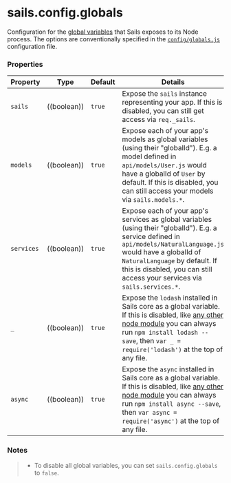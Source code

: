 # sails.config.globals


Configuration for the [global variables](./#!documentation/reference/Globals) that Sails exposes to its Node process.  The options are conventionally specified in the [`config/globals.js`]() configuration file.



### Properties

| Property    | Type       | Default   | Details |
|-------------|:----------:|-----------|---------|
| `sails` | ((boolean)) | `true` | Expose the `sails` instance representing your app.  If this is disabled, you can still get access via `req._sails`.
| `models` | ((boolean)) | `true` | Expose each of your app's models as global variables (using their "globalId").  E.g. a model defined in `api/models/User.js` would have a globalId of `User` by default.   If this is disabled, you can still access your models via `sails.models.*`.
| `services` | ((boolean)) | `true` | Expose each of your app's services as global variables (using their "globalId").  E.g. a service defined in `api/models/NaturalLanguage.js` would have a globalId of `NaturalLanguage` by default.  If this is disabled, you can still access your services via `sails.services.*`.
| `_`  | ((boolean))     | `true`  | Expose the `lodash` installed in Sails core as a global variable. If this is disabled, like [any other node module](https://soundcloud.com/marak/marak-the-node-js-rap) you can always run `npm install lodash --save`, then `var _ = require('lodash')` at the top of any file.
| `async`  | ((boolean)) | `true` | Expose the `async` installed in Sails core as a global variable.  If this is disabled, like [any other node module](https://soundcloud.com/marak/marak-the-node-js-rap) you can always run `npm install async --save`, then `var async = require('async')` at the top of any file.

### Notes

> + To disable all global variables, you can set `sails.config.globals` to `false`.



<docmeta name="uniqueID" value="sailsconfigglobals588825999999">
<docmeta name="displayName" value="sails.config.globals">

